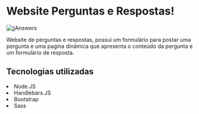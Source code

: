 # Website Perguntas e Respostas!
  ![jjAnswers](https://user-images.githubusercontent.com/69487022/123868955-c4387e80-d906-11eb-8a2d-1947d394afd6.png)




Website de perguntas e respostas, possui um formulário para postar uma pergunta e uma pagina dinâmica que apresenta o conteúdo da pergunta e um formulário de resposta.

## Tecnologias utilizadas
<li>Node.JS</li>
<li>Handlebars.JS</li>
<li>Bootstrap</li>
<li>Sass</li>

